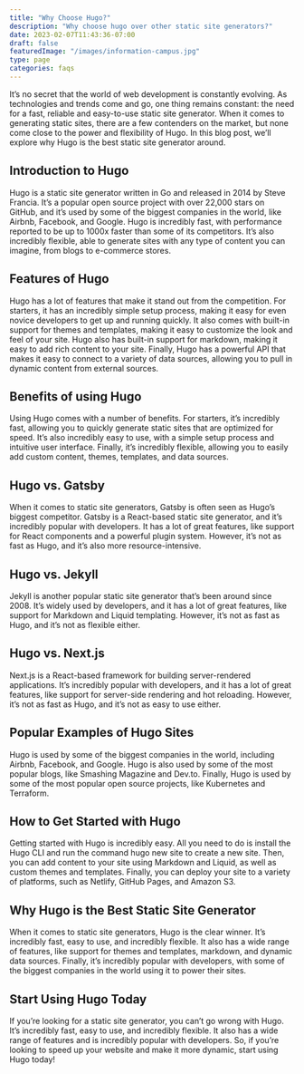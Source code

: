 ```yaml
---
title: "Why Choose Hugo?"
description: "Why choose hugo over other static site generators?"
date: 2023-02-07T11:43:36-07:00
draft: false
featuredImage: "/images/information-campus.jpg"
type: page
categories: faqs
---
```


It’s no secret that the world of web development is constantly evolving. As technologies and trends come and go, one thing remains constant: the need for a fast, reliable and easy-to-use static site generator. When it comes to generating static sites, there are a few contenders on the market, but none come close to the power and flexibility of Hugo. In this blog post, we’ll explore why Hugo is the best static site generator around.

## Introduction to Hugo
Hugo is a static site generator written in Go and released in 2014 by Steve Francia. It’s a popular open source project with over 22,000 stars on GitHub, and it’s used by some of the biggest companies in the world, like Airbnb, Facebook, and Google. Hugo is incredibly fast, with performance reported to be up to 1000x faster than some of its competitors. It’s also incredibly flexible, able to generate sites with any type of content you can imagine, from blogs to e-commerce stores.

## Features of Hugo
Hugo has a lot of features that make it stand out from the competition. For starters, it has an incredibly simple setup process, making it easy for even novice developers to get up and running quickly. It also comes with built-in support for themes and templates, making it easy to customize the look and feel of your site. Hugo also has built-in support for markdown, making it easy to add rich content to your site. Finally, Hugo has a powerful API that makes it easy to connect to a variety of data sources, allowing you to pull in dynamic content from external sources.

## Benefits of using Hugo
Using Hugo comes with a number of benefits. For starters, it’s incredibly fast, allowing you to quickly generate static sites that are optimized for speed. It’s also incredibly easy to use, with a simple setup process and intuitive user interface. Finally, it’s incredibly flexible, allowing you to easily add custom content, themes, templates, and data sources.

## Hugo vs. Gatsby
When it comes to static site generators, Gatsby is often seen as Hugo’s biggest competitor. Gatsby is a React-based static site generator, and it’s incredibly popular with developers. It has a lot of great features, like support for React components and a powerful plugin system. However, it’s not as fast as Hugo, and it’s also more resource-intensive.

## Hugo vs. Jekyll
Jekyll is another popular static site generator that’s been around since 2008. It’s widely used by developers, and it has a lot of great features, like support for Markdown and Liquid templating. However, it’s not as fast as Hugo, and it’s not as flexible either.

## Hugo vs. Next.js
Next.js is a React-based framework for building server-rendered applications. It’s incredibly popular with developers, and it has a lot of great features, like support for server-side rendering and hot reloading. However, it’s not as fast as Hugo, and it’s not as easy to use either.

## Popular Examples of Hugo Sites
Hugo is used by some of the biggest companies in the world, including Airbnb, Facebook, and Google. Hugo is also used by some of the most popular blogs, like Smashing Magazine and Dev.to. Finally, Hugo is used by some of the most popular open source projects, like Kubernetes and Terraform.

## How to Get Started with Hugo
Getting started with Hugo is incredibly easy. All you need to do is install the Hugo CLI and run the command hugo new site to create a new site. Then, you can add content to your site using Markdown and Liquid, as well as custom themes and templates. Finally, you can deploy your site to a variety of platforms, such as Netlify, GitHub Pages, and Amazon S3.

## Why Hugo is the Best Static Site Generator
When it comes to static site generators, Hugo is the clear winner. It’s incredibly fast, easy to use, and incredibly flexible. It also has a wide range of features, like support for themes and templates, markdown, and dynamic data sources. Finally, it’s incredibly popular with developers, with some of the biggest companies in the world using it to power their sites.

## Start Using Hugo Today
If you’re looking for a static site generator, you can’t go wrong with Hugo. It’s incredibly fast, easy to use, and incredibly flexible. It also has a wide range of features and is incredibly popular with developers. So, if you’re looking to speed up your website and make it more dynamic, start using Hugo today!